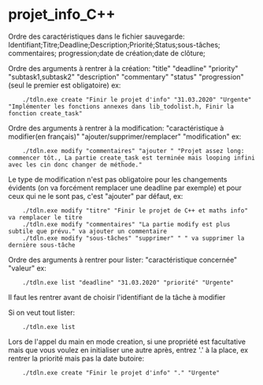 # projet_info_C++
Ordre des caractéristiques dans le fichier sauvegarde: 
Identifiant;Titre;Deadline;Description;Priorité;Status;sous-tâches; commentaires; progression;date de création;date de clôture;


Ordre des arguments à rentrer à la création: "title" "deadline" "priority" "subtask1,subtask2" "description" "commentary" "status" "progression"(seul le premier est obligatoire) ex:

        ./tdln.exe create "Finir le projet d'info" "31.03.2020" "Urgente" "Implémenter les fonctions annexes dans lib_todolist.h, Finir la fonction create_task"

Ordre des arguments à rentrer à la modification: "caractéristique à modifier(en français)" "ajouter/supprimer/remplacer" "modification" ex: 

        ./tdln.exe modify "commentaires" "ajouter " "Projet assez long: commencer tôt., La partie create_task est terminée mais looping infini avec les cin donc changer de méthode."
        
Le type de modification n'est pas obligatoire pour les changements évidents (on va forcément remplacer une deadline par exemple) et pour ceux qui ne le sont pas, c'est "ajouter" par défaut, ex:

        ./tdln.exe modify "titre" "Finir le projet de C++ et maths info" va remplacer le titre
        ./tdln.exe modify "commentaires" "La partie modify est plus subtile que prévu." va ajouter un commentaire
        ./tdln.exe modify "sous-tâches" "supprimer" " " va supprimer la dernière sous-tâche

Ordre des arguments à rentrer pour lister: "caractéristique concernée" "valeur" ex: 

        ./tdln.exe list "deadline" "31.03.2020" "priorité" "Urgente"
        
Il faut les rentrer avant de choisir l'identifiant de la tâche à modifier

Si on veut tout lister: 

        ./tdln.exe list

Lors de l'appel du main en mode creation, si une propriété est facultative mais que vous voulez en initialiser une autre après, entrez '.' à la place, ex rentrer la priorité mais pas la date butoire:

        ./tdln.exe create "Finir le projet d'info" "." "Urgente"

